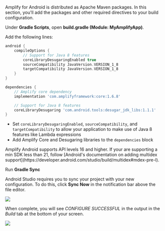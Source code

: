 Amplify for Android is distributed as Apache Maven packages. In this section, you'll add the packages and other required directives to your build configuration.

Under **Gradle Scripts**, open **build.gradle (Module: MyAmplifyApp)**.

Add the following lines:

```groovy
android {
    compileOptions {
        // Support for Java 8 features
        coreLibraryDesugaringEnabled true
        sourceCompatibility JavaVersion.VERSION_1_8
        targetCompatibility JavaVersion.VERSION_1_8
    }
}

dependencies {
    // Amplify core dependency
    implementation 'com.amplifyframework:core:1.6.8'

    // Support for Java 8 features
    coreLibraryDesugaring 'com.android.tools:desugar_jdk_libs:1.1.1'
}
```

- Set `coreLibraryDesugaringEnabled`, `sourceCompatibility`, and `targetCompatibility` to allow your application to make use of Java 8 features like Lambda expressions
- Add Amplify Core and Desugaring libraries to the `dependencies` block

<amplify-callout>
Amplify Android supports API levels 16 and higher. If your are supporting a min SDK less than 21, follow [Android's documentation on adding multidex support](https://developer.android.com/studio/build/multidex#mdex-pre-l).
</amplify-callout>

Run **Gradle Sync**

Android Studio requires you to sync your project with your new configuration. To do this, click **Sync Now** in the notification bar above the file editor.

![](~/images/lib/getting-started/android/set-up-android-studio-sync-gradle.png)

When complete, you will see *CONFIGURE SUCCESSFUL* in the output in the *Build* tab at the bottom of your screen.

![](~/images/lib/getting-started/android/set-up-android-studio-configure-successful.png)
